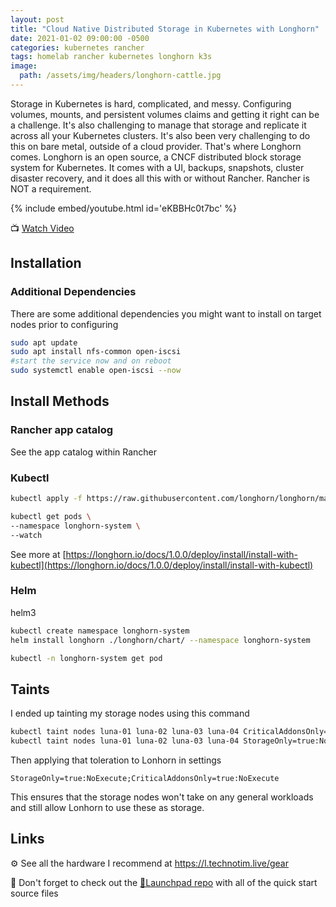 ```yaml
---
layout: post
title: "Cloud Native Distributed Storage in Kubernetes with Longhorn"
date: 2021-01-02 09:00:00 -0500
categories: kubernetes rancher
tags: homelab rancher kubernetes longhorn k3s
image:
  path: /assets/img/headers/longhorn-cattle.jpg
---
```


Storage in Kubernetes is hard, complicated, and messy.  Configuring volumes, mounts, and persistent volumes claims and getting it right can be a challenge.  It's also challenging to manage that storage and replicate it across all your Kubernetes clusters.  It's also been very challenging to do this on bare metal, outside of a cloud provider.  That's where Longhorn comes.  Longhorn is an open source, a CNCF distributed block storage system for Kubernetes.  It comes with a UI, backups, snapshots, cluster disaster recovery, and it does all this with or without Rancher.  Rancher is NOT a requirement.

{% include embed/youtube.html id='eKBBHc0t7bc' %}

📺 [Watch Video](https://www.youtube.com/watch?v=eKBBHc0t7bc)

## Installation

### Additional Dependencies

There are some additional dependencies you might want to install on target nodes prior to configuring

```bash
sudo apt update
sudo apt install nfs-common open-iscsi
#start the service now and on reboot
sudo systemctl enable open-iscsi --now
```

## Install Methods

### Rancher app catalog

See the app catalog within Rancher

### Kubectl

```bash
kubectl apply -f https://raw.githubusercontent.com/longhorn/longhorn/master/deploy/longhorn.yaml
```

```bash
kubectl get pods \
--namespace longhorn-system \
--watch
```

See more at [https://longhorn.io/docs/1.0.0/deploy/install/install-with-kubectl](https://longhorn.io/docs/1.0.0/deploy/install/install-with-kubectl)

### Helm

helm3

```bash
kubectl create namespace longhorn-system
helm install longhorn ./longhorn/chart/ --namespace longhorn-system
```

```bash
kubectl -n longhorn-system get pod
```

## Taints

I ended up tainting my storage nodes using this command

```bash
kubectl taint nodes luna-01 luna-02 luna-03 luna-04 CriticalAddonsOnly=true:NoExecute
kubectl taint nodes luna-01 luna-02 luna-03 luna-04 StorageOnly=true:NoExecute
```

Then applying that toleration to Lonhorn in settings

`StorageOnly=true:NoExecute;CriticalAddonsOnly=true:NoExecute`

This ensures that the storage nodes won't take on any general workloads and still allow Lonhorn to use these as storage.

## Links

⚙️ See all the hardware I recommend at <https://l.technotim.live/gear>

🚀 Don't forget to check out the [🚀Launchpad repo](https://l.technotim.live/quick-start) with all of the quick start source files
